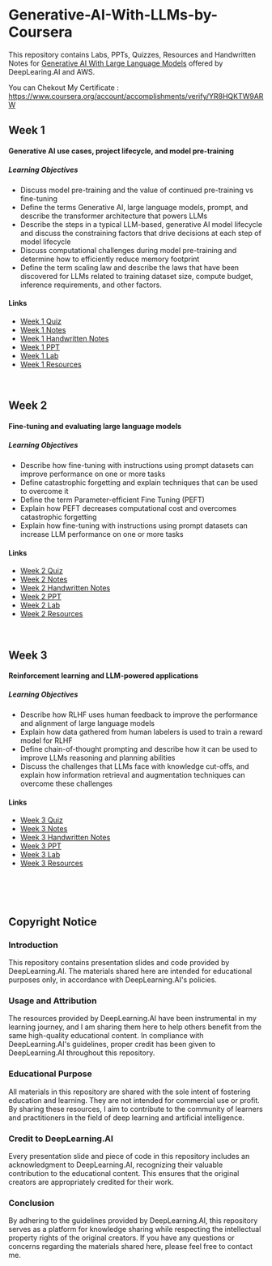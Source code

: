 # Generative-AI-With-LLMs-by-Coursera
This repository contains Labs, PPTs, Quizzes, Resources and Handwritten Notes for [Generative AI With Large Language Models](https://www.coursera.org/learn/generative-ai-with-llms) offered by DeepLearing.AI and AWS.  

You can Chekout My Certificate : https://www.coursera.org/account/accomplishments/verify/YR8HQKTW9ARW 

## Week 1

#### Generative AI use cases, project lifecycle, and model pre-training
##### Learning Objectives
- Discuss model pre-training and the value of continued pre-training vs fine-tuning
- Define the terms Generative AI, large language models, prompt, and describe the transformer architecture that powers LLMs
- Describe the steps in a typical LLM-based, generative AI model lifecycle and discuss the constraining factors that drive decisions at each step of model lifecycle
- Discuss computational challenges during model pre-training and determine how to efficiently reduce memory footprint
- Define the term scaling law and describe the laws that have been discovered for LLMs related to training dataset size, compute budget, inference requirements, and other factors.


#### Links

- [Week 1 Quiz](https://github.com/Kshitij-Darwhekar/Generative-AI-With-LLMs-by-Coursera/blob/4ebe4166b17a6d1e4de78fb023a47dbeff306df9/Week%201/Week%201%20Quiz.md)
- [Week 1 Notes](https://github.com/Kshitij-Darwhekar/Generative-AI-With-LLMs-by-Coursera/tree/b8f188a1b35f257ffeaded6b914be2ec8e14eac5/Week%201/Notes)
- [Week 1 Handwritten Notes](https://github.com/Kshitij-Darwhekar/Generative-AI-With-LLMs-by-Coursera/tree/b8f188a1b35f257ffeaded6b914be2ec8e14eac5/Week%201/Handwritten%20Notes)
- [Week 1 PPT](https://github.com/Kshitij-Darwhekar/Generative-AI-With-LLMs-by-Coursera/blob/b8f188a1b35f257ffeaded6b914be2ec8e14eac5/Week%201/Week%201.pdf )
- [Week 1 Lab](https://github.com/Kshitij-Darwhekar/Generative-AI-With-LLMs-by-Coursera/blob/b8f188a1b35f257ffeaded6b914be2ec8e14eac5/Week%201/Lab_1_summarize_dialogue.ipynb)
- [Week 1 Resources](https://github.com/Kshitij-Darwhekar/Generative-AI-With-LLMs-by-Coursera/blob/b8f188a1b35f257ffeaded6b914be2ec8e14eac5/Week%201/Week%201%20resources.pdf)



<br/>

## Week 2

#### Fine-tuning and evaluating large language models
##### Learning Objectives
- Describe how fine-tuning with instructions using prompt datasets can improve performance on one or more tasks
- Define catastrophic forgetting and explain techniques that can be used to overcome it
- Define the term Parameter-efficient Fine Tuning (PEFT)
- Explain how PEFT decreases computational cost and overcomes catastrophic forgetting
- Explain how fine-tuning with instructions using prompt datasets can increase LLM performance on one or more tasks


#### Links

- [Week 2 Quiz](https://github.com/Kshitij-Darwhekar/Generative-AI-With-LLMs-by-Coursera/blob/d681f425fe701874c2c0fd320a6eb709c4261920/Week%202/Week%202%20Quiz.md)
- [Week 2 Notes](https://github.com/Kshitij-Darwhekar/Generative-AI-With-LLMs-by-Coursera/tree/4b49e2b9bb68ba1c80c42c3301908b875ef06ae4/Week%202/Notes)
- [Week 2 Handwritten Notes](https://github.com/Kshitij-Darwhekar/Generative-AI-With-LLMs-by-Coursera/tree/adaeba6f63e2b6e1a8ebc8ef9b6a74f4e8bc7d35/Week%202/Handwritten%20Notes)
- [Week 2 PPT](https://github.com/Kshitij-Darwhekar/Generative-AI-With-LLMs-by-Coursera/blob/adaeba6f63e2b6e1a8ebc8ef9b6a74f4e8bc7d35/Week%202/Week%202.pdf)
- [Week 2 Lab](https://github.com/Kshitij-Darwhekar/Generative-AI-With-LLMs-by-Coursera/blob/adaeba6f63e2b6e1a8ebc8ef9b6a74f4e8bc7d35/Week%202/Lab_2_fine_tune_generative_ai_model.ipynb)
- [Week 2 Resources](https://github.com/Kshitij-Darwhekar/Generative-AI-With-LLMs-by-Coursera/blob/adaeba6f63e2b6e1a8ebc8ef9b6a74f4e8bc7d35/Week%202/Week%202%20Resources.pdf)

<br/>

## Week 3

#### Reinforcement learning and LLM-powered applications
##### Learning Objectives
- Describe how RLHF uses human feedback to improve the performance and alignment of large language models
- Explain how data gathered from human labelers is used to train a reward model for RLHF
- Define chain-of-thought prompting and describe how it can be used to improve LLMs reasoning and planning abilities
- Discuss the challenges that LLMs face with knowledge cut-offs, and explain how information retrieval and augmentation techniques can overcome these challenges

#### Links
- [Week 3 Quiz](https://github.com/Kshitij-Darwhekar/Generative-AI-With-LLMs-by-Coursera/blob/678bd92b1a7188702630d115ae425a046e3ad79a/Week%203/Week%203%20Quiz.md)
- [Week 3 Notes](https://github.com/Kshitij-Darwhekar/Generative-AI-With-LLMs-by-Coursera/tree/48268093b44c54075da4e37cd3f4d1af5abf0fc7/Week%203/Notes)
- [Week 3 Handwritten Notes]()
- [Week 3 PPT](https://github.com/Kshitij-Darwhekar/Generative-AI-With-LLMs-by-Coursera/blob/48268093b44c54075da4e37cd3f4d1af5abf0fc7/Week%203/Week%203.pdf)
- [Week 3 Lab](https://github.com/Kshitij-Darwhekar/Generative-AI-With-LLMs-by-Coursera/blob/84e07628dd22d160d902ba8a92c75d8af1a501fe/Week%203/Lab_3_fine_tune_model_to_detoxify_summaries.ipynb)
- [Week 3 Resources](https://github.com/Kshitij-Darwhekar/Generative-AI-With-LLMs-by-Coursera/blob/48268093b44c54075da4e37cd3f4d1af5abf0fc7/Week%203/Week%203%20resources.pdf)

<br/>
<br/>
<br/>



## Copyright Notice

### Introduction
This repository contains presentation slides and code provided by DeepLearning.AI. The materials shared here are intended for educational purposes only, in accordance with DeepLearning.AI's policies.

### Usage and Attribution
The resources provided by DeepLearning.AI have been instrumental in my learning journey, and I am sharing them here to help others benefit from the same high-quality educational content. In compliance with DeepLearning.AI's guidelines, proper credit has been given to DeepLearning.AI throughout this repository.

### Educational Purpose
All materials in this repository are shared with the sole intent of fostering education and learning. They are not intended for commercial use or profit. By sharing these resources, I aim to contribute to the community of learners and practitioners in the field of deep learning and artificial intelligence.

### Credit to DeepLearning.AI
Every presentation slide and piece of code in this repository includes an acknowledgment to DeepLearning.AI, recognizing their valuable contribution to the educational content. This ensures that the original creators are appropriately credited for their work.

### Conclusion
By adhering to the guidelines provided by DeepLearning.AI, this repository serves as a platform for knowledge sharing while respecting the intellectual property rights of the original creators. If you have any questions or concerns regarding the materials shared here, please feel free to contact me.


